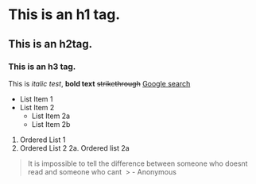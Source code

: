 
# This is an h1 tag.
## This is an h2tag.
### This is an h3 tag.
This is *italic test*, **bold text**
~~strikethrough~~
[Google search](https://google.com)
* List Item 1
* List Item 2
  * List Item 2a
  * List Item 2b
1. Ordered List 1
2. Ordered List 2
  2a.     Ordered list 2a
  
  > It is impossible to tell the difference 
  > between someone who doesnt read and 
  > someone who cant
  > - Anonymous 
